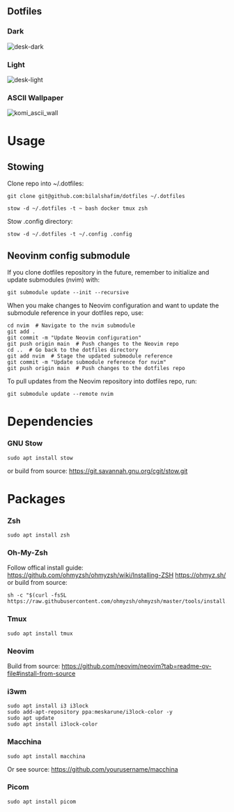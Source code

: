 ## Dotfiles

### Dark
![desk-dark](https://github.com/user-attachments/assets/3b9242f4-15c9-4f8b-ad92-81e8a516b92a)

### Light
![desk-light](https://github.com/user-attachments/assets/a457c860-dfdb-4308-a298-cbb57157235e)

### ASCII Wallpaper
![komi_ascii_wall](https://github.com/user-attachments/assets/7737e517-8a98-4c74-a781-d55a4516c67a)


# Usage
## Stowing
Clone repo into ~/.dotfiles:
```
git clone git@github.com:bilalshafim/dotfiles ~/.dotfiles
```
```
stow -d ~/.dotfiles -t ~ bash docker tmux zsh
```
Stow .config directory:
```
stow -d ~/.dotfiles -t ~/.config .config
```

## Neovinm config submodule

If you clone dotfiles repository in the future, remember to initialize and update submodules (nvim) with:
```
git submodule update --init --recursive
```

When you make changes to Neovim configuration and want to update the submodule reference in your dotfiles repo, use:
```
cd nvim  # Navigate to the nvim submodule
git add .
git commit -m "Update Neovim configuration"
git push origin main  # Push changes to the Neovim repo
cd ..  # Go back to the dotfiles directory
git add nvim  # Stage the updated submodule reference
git commit -m "Update submodule reference for nvim"
git push origin main  # Push changes to the dotfiles repo
```

To pull updates from the Neovim repository into dotfiles repo, run:
```
git submodule update --remote nvim
```




# Dependencies
### GNU Stow
```
sudo apt install stow
```
or build from source:
https://git.savannah.gnu.org/cgit/stow.git




# Packages
### Zsh
```
sudo apt install zsh
```

### Oh-My-Zsh
Follow offical install guide:
https://github.com/ohmyzsh/ohmyzsh/wiki/Installing-ZSH
https://ohmyz.sh/
or build from source:
```
sh -c "$(curl -fsSL https://raw.githubusercontent.com/ohmyzsh/ohmyzsh/master/tools/install.sh)"
```

### Tmux
```
sudo apt install tmux
```

### Neovim
Build from source:
https://github.com/neovim/neovim?tab=readme-ov-file#install-from-source

### i3wm
```
sudo apt install i3 i3lock
sudo add-apt-repository ppa:meskarune/i3lock-color -y
sudo apt update
sudo apt install i3lock-color
```

### Macchina
```
sudo apt install macchina
```
Or see source: https://github.com/yourusername/macchina

### Picom
```
sudo apt install picom
```
